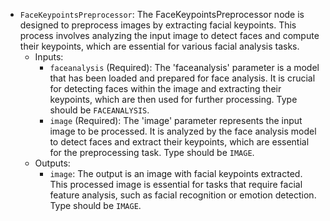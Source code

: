- `FaceKeypointsPreprocessor`: The FaceKeypointsPreprocessor node is designed to preprocess images by extracting facial keypoints. This process involves analyzing the input image to detect faces and compute their keypoints, which are essential for various facial analysis tasks.
    - Inputs:
        - `faceanalysis` (Required): The 'faceanalysis' parameter is a model that has been loaded and prepared for face analysis. It is crucial for detecting faces within the image and extracting their keypoints, which are then used for further processing. Type should be `FACEANALYSIS`.
        - `image` (Required): The 'image' parameter represents the input image to be processed. It is analyzed by the face analysis model to detect faces and extract their keypoints, which are essential for the preprocessing task. Type should be `IMAGE`.
    - Outputs:
        - `image`: The output is an image with facial keypoints extracted. This processed image is essential for tasks that require facial feature analysis, such as facial recognition or emotion detection. Type should be `IMAGE`.
